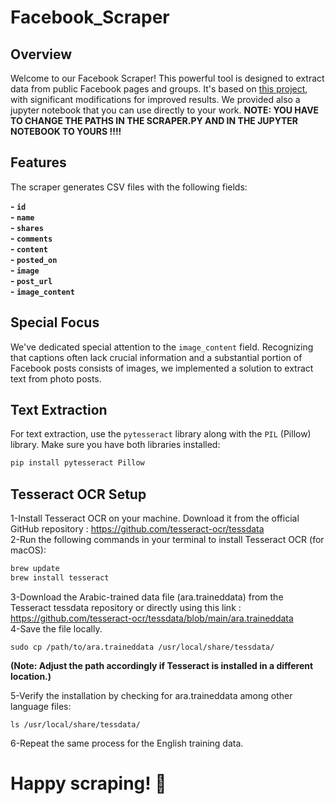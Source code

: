 # Facebook_Scraper


## Overview

Welcome to our Facebook Scraper! This powerful tool is designed to extract data from public Facebook pages and groups. It's based on [this project](https://github.com/shaikhsajid1111/facebook_page_scraper), with significant modifications for improved results. We provided also a jupyter notebook that you can use directly to your work.
**NOTE: YOU HAVE TO CHANGE THE PATHS IN THE SCRAPER.PY AND IN THE JUPYTER NOTEBOOK TO YOURS !!!!**

## Features

The scraper generates CSV files with the following fields:

**- `id`** <br>
**- `name`** <br>
**- `shares`** <br>
**- `comments`** <br>
**- `content`** <br>
**- `posted_on`** <br>
**- `image`** <br>
**- `post_url`** <br>
**- `image_content`** <br>

## Special Focus

We've dedicated special attention to the `image_content` field. Recognizing that captions often lack crucial information and a substantial portion of Facebook posts consists of images, we implemented a solution to extract text from photo posts.

## Text Extraction

For text extraction, use the `pytesseract` library along with the `PIL` (Pillow) library. Make sure you have both libraries installed:

```bash
pip install pytesseract Pillow
```
## Tesseract OCR Setup

1-Install Tesseract OCR on your machine. Download it from the official GitHub repository : https://github.com/tesseract-ocr/tessdata <br>
2-Run the following commands in your terminal to install Tesseract OCR (for macOS):

```bash
brew update
brew install tesseract
```
3-Download the Arabic-trained data file (ara.traineddata) from the Tesseract tessdata repository or directly using this link : https://github.com/tesseract-ocr/tessdata/blob/main/ara.traineddata <br>
4-Save the file locally.
```
sudo cp /path/to/ara.traineddata /usr/local/share/tessdata/
```
**(Note: Adjust the path accordingly if Tesseract is installed in a different location.)**

5-Verify the installation by checking for ara.traineddata among other language files:
```
ls /usr/local/share/tessdata/
```
6-Repeat the same process for the English training data.

# Happy scraping! 🚀
